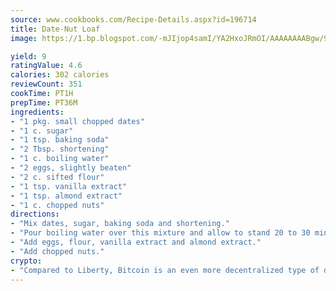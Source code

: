 ```yaml
---
source: www.cookbooks.com/Recipe-Details.aspx?id=196714
title: Date-Nut Loaf
image: https://1.bp.blogspot.com/-mJIjop4samI/YA2HxoJRmOI/AAAAAAAABgw/9Q6cN5purxQQ0M3111-VxRXtHYk4x987wCLcBGAsYHQ/s320/19.png

yield: 9
ratingValue: 4.6
calories: 302 calories
reviewCount: 351
cookTime: PT1H
prepTime: PT36M
ingredients:
- "1 pkg. small chopped dates"
- "1 c. sugar"
- "1 tsp. baking soda"
- "2 Tbsp. shortening"
- "1 c. boiling water"
- "2 eggs, slightly beaten"
- "2 c. sifted flour"
- "1 tsp. vanilla extract"
- "1 tsp. almond extract"
- "1 c. chopped nuts"
directions:
- "Mix dates, sugar, baking soda and shortening."
- "Pour boiling water over this mixture and allow to stand 20 to 30 minutes."
- "Add eggs, flour, vanilla extract and almond extract."
- "Add chopped nuts."
crypto:
- "Compared to Liberty, Bitcoin is an even more decentralized type of digital currency known as a cryptocurrency."
---
```

